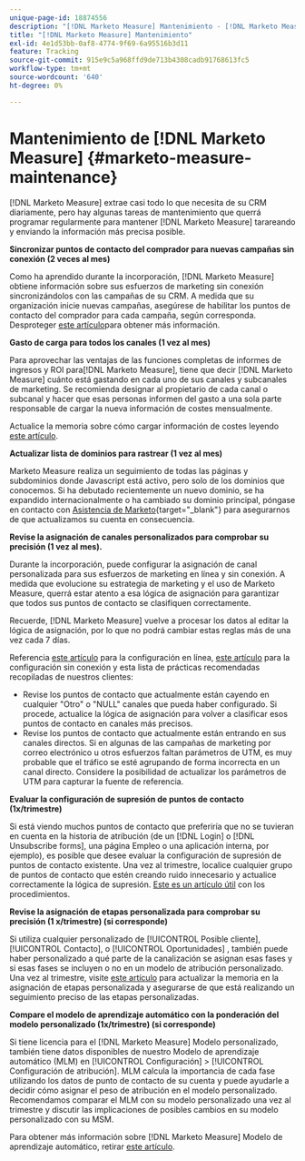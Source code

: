 ```yaml
---
unique-page-id: 18874556
description: "[!DNL Marketo Measure] Mantenimiento - [!DNL Marketo Measure]"
title: "[!DNL Marketo Measure] Mantenimiento"
exl-id: 4e1d53bb-0af8-4774-9f69-6a95516b3d11
feature: Tracking
source-git-commit: 915e9c5a968ffd9de713b4308cadb91768613fc5
workflow-type: tm+mt
source-wordcount: '640'
ht-degree: 0%

---
```


# Mantenimiento de [!DNL Marketo Measure] {#marketo-measure-maintenance}

[!DNL Marketo Measure] extrae casi todo lo que necesita de su CRM diariamente, pero hay algunas tareas de mantenimiento que querrá programar regularmente para mantener [!DNL Marketo Measure] tarareando y enviando la información más precisa posible.

**Sincronizar puntos de contacto del comprador para nuevas campañas sin conexión (2 veces al mes)**

Como ha aprendido durante la incorporación, [!DNL Marketo Measure] obtiene información sobre sus esfuerzos de marketing sin conexión sincronizándolos con las campañas de su CRM. A medida que su organización inicie nuevas campañas, asegúrese de habilitar los puntos de contacto del comprador para cada campaña, según corresponda. Desproteger [este artículo](/help/channel-tracking-and-setup/offline-channels/legacy-processes/syncing-offline-campaigns.md)para obtener más información.

**Gasto de carga para todos los canales (1 vez al mes)**

Para aprovechar las ventajas de las funciones completas de informes de ingresos y ROI para[!DNL Marketo Measure], tiene que decir [!DNL Marketo Measure] cuánto está gastando en cada uno de sus canales y subcanales de marketing. Se recomienda designar al propietario de cada canal o subcanal y hacer que esas personas informen del gasto a una sola parte responsable de cargar la nueva información de costes mensualmente.

Actualice la memoria sobre cómo cargar información de costes leyendo [este artículo](/help/marketing-spend/spend-management/marketing-channel-costs.md).

**Actualizar lista de dominios para rastrear (1 vez al mes)**

Marketo Measure realiza un seguimiento de todas las páginas y subdominios donde Javascript está activo, pero solo de los dominios que conocemos. Si ha debutado recientemente un nuevo dominio, se ha expandido internacionalmente o ha cambiado su dominio principal, póngase en contacto con [Asistencia de Marketo](https://nation.marketo.com/t5/support/ct-p/Support){target="_blank"} para asegurarnos de que actualizamos su cuenta en consecuencia.

**Revise la asignación de canales personalizados para comprobar su precisión (1 vez al mes).**

Durante la incorporación, puede configurar la asignación de canal personalizada para sus esfuerzos de marketing en línea y sin conexión. A medida que evolucione su estrategia de marketing y el uso de Marketo Measure, querrá estar atento a esa lógica de asignación para garantizar que todos sus puntos de contacto se clasifiquen correctamente.

Recuerde, [!DNL Marketo Measure] vuelve a procesar los datos al editar la lógica de asignación, por lo que no podrá cambiar estas reglas más de una vez cada 7 días.

Referencia [este artículo](/help/channel-tracking-and-setup/online-channels/online-custom-channel-setup.md) para la configuración en línea, [este artículo](/help/channel-tracking-and-setup/offline-channels/offline-custom-channel-setup.md) para la configuración sin conexión y esta lista de prácticas recomendadas recopiladas de nuestros clientes:

* Revise los puntos de contacto que actualmente están cayendo en cualquier &quot;Otro&quot; o &quot;NULL&quot; canales que pueda haber configurado. Si procede, actualice la lógica de asignación para volver a clasificar esos puntos de contacto en canales más precisos.
* Revise los puntos de contacto que actualmente están entrando en sus canales directos. Si en algunas de las campañas de marketing por correo electrónico u otros esfuerzos faltan parámetros de UTM, es muy probable que el tráfico se esté agrupando de forma incorrecta en un canal directo. Considere la posibilidad de actualizar los parámetros de UTM para capturar la fuente de referencia.

**Evaluar la configuración de supresión de puntos de contacto (1x/trimestre)**

Si está viendo muchos puntos de contacto que preferiría que no se tuvieran en cuenta en la historia de atribución (de un [!DNL Login] o [!DNL Unsubscribe forms], una página Empleo o una aplicación interna, por ejemplo), es posible que desee evaluar la configuración de supresión de puntos de contacto existente. Una vez al trimestre, localice cualquier grupo de puntos de contacto que estén creando ruido innecesario y actualice correctamente la lógica de supresión. [Este es un artículo útil](/help/advanced-marketo-measure-features/touchpoint-settings/touchpoint-removal-and-touchpoint-suppression.md)  con los procedimientos.

**Revise la asignación de etapas personalizada para comprobar su precisión (1 x/trimestre) (si corresponde)**

Si utiliza cualquier personalizado de [!UICONTROL Posible cliente], [!UICONTROL Contacto], o [!UICONTROL Oportunidades] , también puede haber personalizado a qué parte de la canalización se asignan esas fases y si esas fases se incluyen o no en un modelo de atribución personalizado. Una vez al trimestre, visite [este artículo](/help/advanced-marketo-measure-features/custom-attribution-models/custom-attribution-model-and-setup.md) para actualizar la memoria en la asignación de etapas personalizada y asegurarse de que está realizando un seguimiento preciso de las etapas personalizadas.

**Compare el modelo de aprendizaje automático con la ponderación del modelo personalizado (1x/trimestre) (si corresponde)**

Si tiene licencia para el [!DNL Marketo Measure] Modelo personalizado, también tiene datos disponibles de nuestro Modelo de aprendizaje automático (MLM) en [!UICONTROL Configuración] > [!UICONTROL Configuración de atribución]. MLM calcula la importancia de cada fase utilizando los datos de punto de contacto de su cuenta y puede ayudarle a decidir cómo asignar el peso de atribución en el modelo personalizado. Recomendamos comparar el MLM con su modelo personalizado una vez al trimestre y discutir las implicaciones de posibles cambios en su modelo personalizado con su MSM.

Para obtener más información sobre [!DNL Marketo Measure] Modelo de aprendizaje automático, retirar [este artículo](/help/advanced-marketo-measure-features/custom-attribution-models/machine-learning-model-faq.md).
